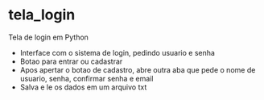 # tela_login
Tela de login em Python
- Interface com o sistema de login, pedindo usuario e senha
- Botao para entrar ou cadastrar
- Apos apertar o botao de cadastro, abre outra aba que pede o nome de usuario, senha, confirmar senha e email
- Salva e le os dados em um arquivo txt
